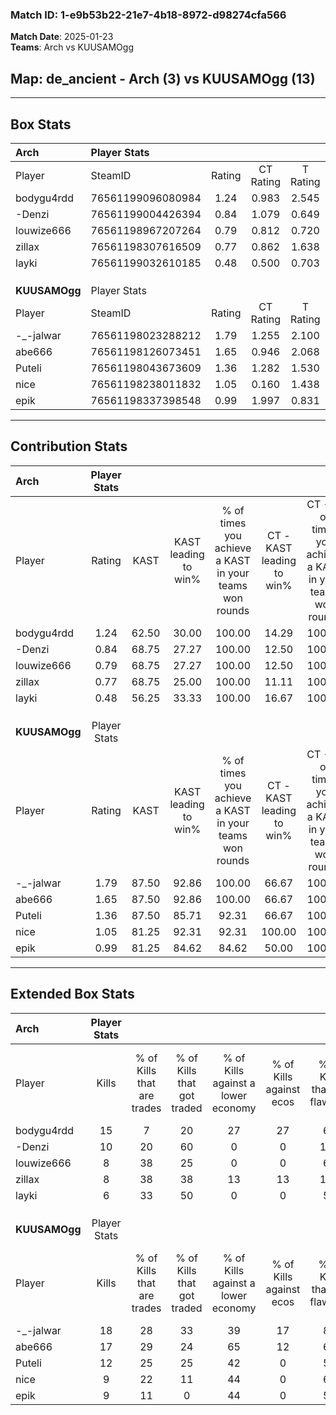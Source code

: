 ### Match ID: 1-e9b53b22-21e7-4b18-8972-d98274cfa566  
**Match Date**: 2025-01-23  
**Teams**: Arch vs KUUSAMOgg  

## **Map**: de_ancient - Arch (3) vs KUUSAMOgg (13)  
---  

## Box Stats  

| **Arch**      | Player Stats      |        |           |          |       |       |       |         |        |      |     |
| :- | :- | :-: | :-: | :-: | :-: | :-: | :-: | :-: | :-: | :-: | :-: |
| Player        | SteamID           | Rating | CT Rating | T Rating | KAST  |  ADR  | Kills | Assists | Deaths | K/D  | HS% |
| bodygu4rdd    | 76561199096080984 |  1.24  |   0.983   |  2.545   | 62.50 | 95.4  |  15   |    1    |   12   | 1.25 | 40  |
| -Denzi        | 76561199004426394 |  0.84  |   1.079   |  0.649   | 68.75 | 70.3  |  10   |    1    |   15   | 0.67 | 60  |
| louwize666    | 76561198967207264 |  0.79  |   0.812   |  0.720   | 68.75 | 58.1  |   8   |    1    |   12   | 0.67 | 62  |
| zillax        | 76561198307616509 |  0.77  |   0.862   |  1.638   | 68.75 | 59.8  |   8   |    2    |   13   | 0.62 | 62  |
| layki         | 76561199032610185 |  0.48  |   0.500   |  0.703   | 56.25 | 48.3  |   6   |    0    |   14   | 0.43 | 50  |
|               |                   |        |           |          |       |       |       |         |        |      |     |
|               |                   |        |           |          |       |       |       |         |        |      |     |
|               |                   |        |           |          |       |       |       |         |        |      |     |
| **KUUSAMOgg** | Player Stats      |        |           |          |       |       |       |         |        |      |     |
| Player        | SteamID           | Rating | CT Rating | T Rating | KAST  |  ADR  | Kills | Assists | Deaths | K/D  | HS% |
| -_-jalwar     | 76561198023288212 |  1.79  |   1.255   |  2.100   | 87.50 | 107.4 |  18   |    6    |   8    | 2.25 | 61  |
| abe666        | 76561198126073451 |  1.65  |   0.946   |  2.068   | 87.50 | 108.1 |  17   |    3    |   10   | 1.70 | 70  |
| Puteli        | 76561198043673609 |  1.36  |   1.282   |  1.530   | 87.50 | 95.6  |  12   |    7    |   10   | 1.20 | 33  |
| nice          | 76561198238011832 |  1.05  |   0.160   |  1.438   | 81.25 | 58.6  |   9   |    3    |   9    | 1.00 | 77  |
| epik          | 76561198337398548 |  0.99  |   1.997   |  0.831   | 81.25 | 59.3  |   9   |    4    |   11   | 0.82 | 77  |
---  

## Contribution Stats  

| **Arch**      | Player Stats |       |                      |                                                        |                           |                                                             |                          |                                                            |
| :- | :-: | :-: | :-: | :-: | :-: | :-: | :-: | :-: |
| Player        |    Rating    | KAST  | KAST leading to win% | % of times you achieve a KAST in your teams won rounds | CT - KAST leading to win% | CT - % of times you achieve a KAST in your teams won rounds | T - KAST leading to win% | T - % of times you achieve a KAST in your teams won rounds |
| bodygu4rdd    |     1.24     | 62.50 |        30.00         |                         100.00                         |           14.29           |                           100.00                            |          66.67           |                           100.00                           |
| -Denzi        |     0.84     | 68.75 |        27.27         |                         100.00                         |           12.50           |                           100.00                            |          66.67           |                           100.00                           |
| louwize666    |     0.79     | 68.75 |        27.27         |                         100.00                         |           12.50           |                           100.00                            |          66.67           |                           100.00                           |
| zillax        |     0.77     | 68.75 |        25.00         |                         100.00                         |           11.11           |                           100.00                            |          66.67           |                           100.00                           |
| layki         |     0.48     | 56.25 |        33.33         |                         100.00                         |           16.67           |                           100.00                            |          66.67           |                           100.00                           |
|               |              |       |                      |                                                        |                           |                                                             |                          |                                                            |
|               |              |       |                      |                                                        |                           |                                                             |                          |                                                            |
|               |              |       |                      |                                                        |                           |                                                             |                          |                                                            |
| **KUUSAMOgg** | Player Stats |       |                      |                                                        |                           |                                                             |                          |                                                            |
| Player        |    Rating    | KAST  | KAST leading to win% | % of times you achieve a KAST in your teams won rounds | CT - KAST leading to win% | CT - % of times you achieve a KAST in your teams won rounds | T - KAST leading to win% | T - % of times you achieve a KAST in your teams won rounds |
| -_-jalwar     |     1.79     | 87.50 |        92.86         |                         100.00                         |           66.67           |                           100.00                            |          100.00          |                           100.00                           |
| abe666        |     1.65     | 87.50 |        92.86         |                         100.00                         |           66.67           |                           100.00                            |          100.00          |                           100.00                           |
| Puteli        |     1.36     | 87.50 |        85.71         |                         92.31                          |           66.67           |                           100.00                            |          90.91           |                           90.91                            |
| nice          |     1.05     | 81.25 |        92.31         |                         92.31                          |          100.00           |                           100.00                            |          90.91           |                           90.91                            |
| epik          |     0.99     | 81.25 |        84.62         |                         84.62                          |           50.00           |                           100.00                            |          100.00          |                           81.82                            |
---  

## Extended Box Stats  

| **Arch**      | Player Stats |                            |                            |                                    |                         |                              |                                 |        |                             |                                     |                          |                               |                            |
| :- | :-: | :-: | :-: | :-: | :-: | :-: | :-: | :-: | :-: | :-: | :-: | :-: | :-: |
| Player        |    Kills     | % of Kills that are trades | % of Kills that got traded | % of Kills against a lower economy | % of Kills against ecos | % of Kills that are flawless | % of Kills that are close duels | Deaths | % of Deaths that get traded | % of Deaths against a lower economy | % of Deaths against ecos | % of Deaths that are flawless | % of Deaths that are close |
| bodygu4rdd    |      15      |             7              |             20             |                 27                 |           27            |              60              |                0                |   12   |             33              |                  8                  |            8             |              67               |             0              |
| -Denzi        |      10      |             20             |             60             |                 0                  |            0            |             100              |                0                |   15   |             27              |                  0                  |            0             |              80               |             7              |
| louwize666    |      8       |             38             |             25             |                 0                  |            0            |              63              |               13                |   12   |              0              |                  0                  |            0             |              83               |             17             |
| zillax        |      8       |             38             |             38             |                 13                 |           13            |             100              |                0                |   13   |             31              |                  0                  |            0             |              62               |             15             |
| layki         |      6       |             33             |             50             |                 0                  |            0            |              50              |               17                |   14   |             14              |                  0                  |            0             |              57               |             0              |
|               |              |                            |                            |                                    |                         |                              |                                 |        |                             |                                     |                          |                               |                            |
|               |              |                            |                            |                                    |                         |                              |                                 |        |                             |                                     |                          |                               |                            |
|               |              |                            |                            |                                    |                         |                              |                                 |        |                             |                                     |                          |                               |                            |
| **KUUSAMOgg** | Player Stats |                            |                            |                                    |                         |                              |                                 |        |                             |                                     |                          |                               |                            |
| Player        |    Kills     | % of Kills that are trades | % of Kills that got traded | % of Kills against a lower economy | % of Kills against ecos | % of Kills that are flawless | % of Kills that are close duels | Deaths | % of Deaths that get traded | % of Deaths against a lower economy | % of Deaths against ecos | % of Deaths that are flawless | % of Deaths that are close |
| -_-jalwar     |      18      |             28             |             33             |                 39                 |           17            |              89              |                0                |   8    |             38              |                 50                  |            13            |              63               |             0              |
| abe666        |      17      |             29             |             24             |                 65                 |           12            |              65              |               12                |   10   |             40              |                 30                  |            0             |              70               |             10             |
| Puteli        |      12      |             25             |             25             |                 42                 |            0            |              58              |                8                |   10   |             30              |                 50                  |            0             |              70               |             10             |
| nice          |      9       |             22             |             11             |                 44                 |            0            |              67              |               11                |   9    |             22              |                 44                  |            0             |              89               |             0              |
| epik          |      9       |             11             |             0              |                 44                 |            0            |              56              |               11                |   11   |             45              |                 45                  |            0             |              73               |             0              |
